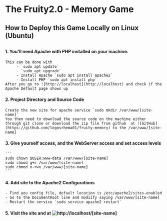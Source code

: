 # The Fruity2.0 - Memory Game

## How to Deploy this Game Locally on Linux (Ubuntu)
##

#### 1. You'll need Apache with PHP installed on your machine.
    This can be done with 
         - `sudo apt update`
         - `sudo apt upgrade`
         - Install Apache `sudo apt install apache2`
         - Install PHP `sudo apt install php`
    After you go to ![http://localhost](http://localhost) and check if the Apache Default page shows up

#### 2. Project Directory and Source Code
    Create the new site for apache service `sudo mkdir /var/www/[site-name]`
    You then need to download the source code on the machine either through git clone or download the zip file from github  at ![GitHub](https://github.com/logosrhema01/fruity-memory) to the /var/www/[site-name]

#### 3. Give yourself access, and the WebServer access and set access levels
    ```
    sudo chown $USER:www-data /var/www/[site-name]
    sudo chmod g+s /var/www/[site-name]
    sudo chmod o-rwx /var/www/[site-name]
    ```
#### 4. Add site to the Apache2 Configurations
    - Find you config file, default location is /etc/apache2/sites-enabled
    - Go to the DocumentRoot line and modiify saying /var/www/[site-name]
    - Restart the service `sudo service apache2 restart`
                
#### 5. Visit the site and at ![http://localhost/[site-name]](http://localhost/[site-name])

